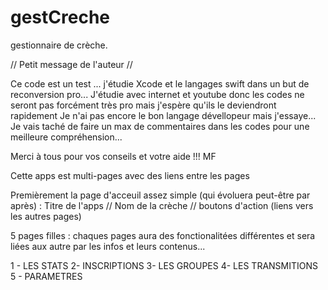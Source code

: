 # gestCreche
gestionnaire de crèche.

// Petit message de l'auteur //

Ce code est un test ... j'étudie Xcode et le langages swift dans un but de reconversion pro...
J'étudie avec internet et youtube donc les codes ne seront pas forcément très pro mais j'espère qu'ils le deviendront rapidement
Je n'ai pas encore le bon langage dévellopeur mais j'essaye...
Je vais taché de faire un max de commentaires dans les codes pour une meilleure compréhension...

Merci à tous pour vos conseils et votre aide !!!
MF

Cette apps est multi-pages avec des liens entre les pages

Premièrement la page d'acceuil assez simple (qui évoluera peut-être par après) :
Titre de l'apps // Nom de la crèche // boutons d'action (liens vers les autres pages)

5 pages filles : chaques pages aura des fonctionalitées différentes et sera liées aux autre par les infos et leurs contenus...

1 - LES STATS
2- INSCRIPTIONS
3- LES GROUPES
4- LES TRANSMITIONS
5 - PARAMETRES


